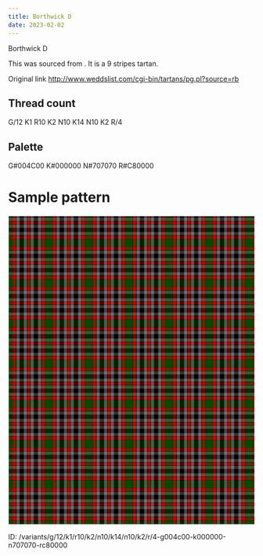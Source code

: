 ```yaml
---
title: Borthwick D
date: 2023-02-02
---
```

Borthwick D

This was sourced from <no value>.  It is a 9 stripes tartan.

Original link http://www.weddslist.com/cgi-bin/tartans/pg.pl?source=rb

## Thread count
G/12 K1 R10 K2 N10 K14 N10 K2 R/4

## Palette
G#004C00 K#000000 N#707070 R#C80000

# Sample pattern

![Tartan detail](tartan.png "G/12 K1 R10 K2 N10 K14 N10 K2 R/4 tartan")

ID: /variants/g/12/k1/r10/k2/n10/k14/n10/k2/r/4-g004c00-k000000-n707070-rc80000